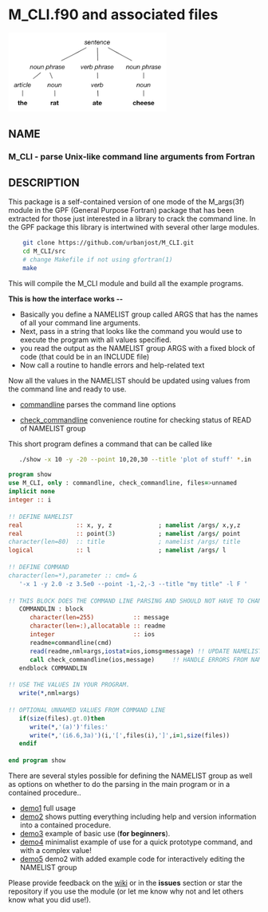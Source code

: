 # M_CLI.f90 and associated files

![parse](images/parse.png)

## NAME

### M_CLI - parse Unix-like command line arguments from Fortran

## DESCRIPTION

This package is a self-contained version of one mode of the M_args(3f)
module in the GPF (General Purpose Fortran) package that has been
extracted for those just interested in a library to crack the command
line. In the GPF package this library is intertwined with several other
large modules.
```bash
    git clone https://github.com/urbanjost/M_CLI.git
    cd M_CLI/src
    # change Makefile if not using gfortran(1)
    make
```
This will compile the M_CLI module and build all the example programs.

**This is how the interface works --**

 * Basically you define a NAMELIST group called ARGS that has the names of all your command line arguments.
 * Next, pass in a string that looks like the command you would use to execute the program with all values specified.
 * you read the output as the NAMELIST group ARGS with a fixed block of code (that could be in an INCLUDE file)
 * Now call a routine to handle errors and help-related text

Now all the values in the NAMELIST should be updated using values from the
command line and ready to use.

- [commandline](md/commandline.md) parses the command line options

- [check_commandline](md/check_commandline.md) convenience
  routine for checking status of READ of NAMELIST group

This short program defines a command that can be called like

```bash
   ./show -x 10 -y -20 --point 10,20,30 --title 'plot of stuff' *.in
```

```fortran
program show
use M_CLI, only : commandline, check_commandline, files=>unnamed
implicit none
integer :: i

!! DEFINE NAMELIST
real               :: x, y, z             ; namelist /args/ x,y,z
real               :: point(3)            ; namelist /args/ point
character(len=80)  :: title               ; namelist /args/ title
logical            :: l                   ; namelist /args/ l

!! DEFINE COMMAND
character(len=*),parameter :: cmd= &
   '-x 1 -y 2.0 -z 3.5e0 --point -1,-2,-3 --title "my title" -l F '

!! THIS BLOCK DOES THE COMMAND LINE PARSING AND SHOULD NOT HAVE TO CHANGE
   COMMANDLIN : block
      character(len=255)           :: message
      character(len=:),allocatable :: readme
      integer                      :: ios
      readme=commandline(cmd)
      read(readme,nml=args,iostat=ios,iomsg=message) !! UPDATE NAMELIST VARIABLES
      call check_commandline(ios,message)     !! HANDLE ERRORS FROM NAMELIST READ AND --usage
   endblock COMMANDLIN

!! USE THE VALUES IN YOUR PROGRAM.
   write(*,nml=args)

!! OPTIONAL UNNAMED VALUES FROM COMMAND LINE
   if(size(files).gt.0)then
      write(*,'(a)')'files:'
      write(*,'(i6.6,3a)')(i,'[',files(i),']',i=1,size(files))
   endif

end program show
```

There are several styles possible for defining the NAMELIST group as well as
options on whether to do the parsing in the main program or in a contained procedure..

- [demo1](PROGRAMS/demo1.f90) full usage 
- [demo2](PROGRAMS/demo2.f90) shows putting everything including help and version information into a contained procedure.
- [demo3](PROGRAMS/demo3.f90) example of basic use (__for beginners__).
- [demo4](PROGRAMS/demo4.f90) minimalist example of use for a quick prototype command, and with a complex value!
- [demo5](PROGRAMS/demo5.f90) demo2 with added example code for interactively editing the NAMELIST group

Please provide feedback on the [wiki](https://github.com/urbanjost/M_CLI/wiki) or in the __issues__ section or star the
repository if you use the module (or let me know why not and let others know what you did use!).
